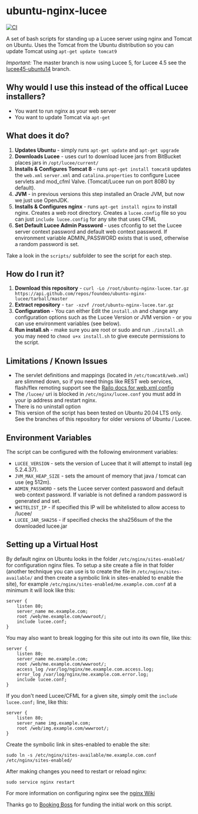 ubuntu-nginx-lucee
==================

[![CI](https://github.com/foundeo/ubuntu-nginx-lucee/actions/workflows/ci.yml/badge.svg)](https://github.com/foundeo/ubuntu-nginx-lucee/actions/workflows/ci.yml)

A set of bash scripts for standing up a Lucee server using nginx and Tomcat on Ubuntu. Uses the
Tomcat from the Ubuntu distribution so you can update Tomcat using `apt-get update tomcat9`

*Important:* The master branch is now using Lucee 5, for Lucee 4.5 see the [lucee45-ubuntu14](https://github.com/foundeo/ubuntu-nginx-lucee/tree/lucee45-ubuntu14) branch.

Why would I use this instead of the offical Lucee installers?
-------------------------------------------------------------

* You want to run nginx as your web server
* You want to update Tomcat via `apt-get`

What does it do?
----------------

1. **Updates Ubuntu** - simply runs `apt-get update` and `apt-get upgrade`
2. **Downloads Lucee** - uses curl to download lucee jars from BitBucket places jars in `/opt/lucee/current/`
3. **Installs & Configures Tomcat 8** - runs `apt-get install tomcat8` updates the `web.xml` `server.xml` and `catalina.properties` to configure Lucee servlets and mod_cfml Valve.  (Tomcat/Lucee run on port 8080 by default).
4. **JVM** - in previous versions this step installed an Oracle JVM, but now we just use OpenJDK.
5. **Installs & Configures nginx** - runs `apt-get install nginx` to install nginx. Creates a web root directory. Creates a `lucee.config` file so you can just `include lucee.config` for any site that uses CFML
6. **Set Default Lucee Admin Password** - uses cfconfig to set the Lucee server context password and default web context password. If environment variable ADMIN_PASSWORD exists that is used, otherwise a random password is set.  

Take a look in the `scripts/` subfolder to see the script for each step.

How do I run it?
----------------

1. **Download this repository** - `curl -Lo /root/ubuntu-nginx-lucee.tar.gz https://api.github.com/repos/foundeo/ubuntu-nginx-lucee/tarball/master`
2. **Extract repository** - `tar -xzvf /root/ubuntu-nginx-lucee.tar.gz`
3. **Configuration** - You can either Edit the `install.sh` and change any configuration options such as the Lucee Version or JVM version - or you can use environment variables (see below).
4. **Run install.sh** - make sure you are root or sudo and run `./install.sh` you may need to `chmod u+x install.sh` to give execute permissions to the script.


Limitations / Known Issues
--------------------------

* The servlet definitions and mappings (located in `/etc/tomcat8/web.xml`) are slimmed down, so if you need things like REST web services, flash/flex remoting support see the [Railo docs for web.xml config](https://github.com/getrailo/railo/wiki/Configuration:web.xml)
* The `/lucee/` uri is blocked in `/etc/nginx/lucee.conf` you must add in your ip address and restart nginx.
* There is no uninstall option
* This version of the script has been tested on Ubuntu 20.04 LTS only. See the branches of this repository for older versions of Ubuntu / Lucee.

Environment Variables
--------------------------

The script can be configured with the following environment variables:

* `LUCEE_VERSION` - sets the version of Lucee that it will attempt to install (eg 5.2.4.37).
* `JVM_MAX_HEAP_SIZE` - sets the amount of memory that java / tomcat can use (eg 512m).
* `ADMIN_PASSWORD` - sets the Lucee server context password and default web context password. If variable is not defined a random password is generated and set.
* `WHITELIST_IP` - if specified this IP will be whitelisted to allow access to /lucee/
* `LUCEE_JAR_SHA256` - if specified checks the sha256sum of the the downloaded lucee.jar

Setting up a Virtual Host
-------------------------

By default nginx on Ubuntu looks in the folder `/etc/nginx/sites-enabled/` for configuration nginx files. To setup a site create a file in that folder (another technique you can use is to create the file in `/etc/nginx/sites-available/` and then create a symbolic link in sites-enabled to enable the site), for example `/etc/nginx/sites-enabled/me.example.com.conf` at a minimum it will look like this:

	server {
		listen 80;
		server_name me.example.com;
		root /web/me.example.com/wwwroot/;
		include lucee.conf;
	}

You may also want to break logging for this site out into its own file, like this:

	server {
		listen 80;
		server_name me.example.com;
		root /web/me.example.com/wwwroot/;
		access_log /var/log/nginx/me.example.com.access.log;
		error_log /var/log/nginx/me.example.com.error.log;
		include lucee.conf;
	}

If you don't need Lucee/CFML for a given site, simply omit the `include lucee.conf;` line, like this:

	server {
		listen 80;
		server_name img.example.com;
		root /web/img.example.com/wwwroot/;
	}

Create the symbolic link in sites-enabled to enable the site:

	sudo ln -s /etc/nginx/sites-available/me.example.com.conf /etc/nginx/sites-enabled/

After making changes you need to restart or reload nginx:

	sudo service nginx restart

For more information on configuring nginx see the [nginx Wiki](http://wiki.nginx.org/Configuration)


Thanks go to [Booking Boss](http://www.bookingboss.com/) for funding the initial work on this script.
